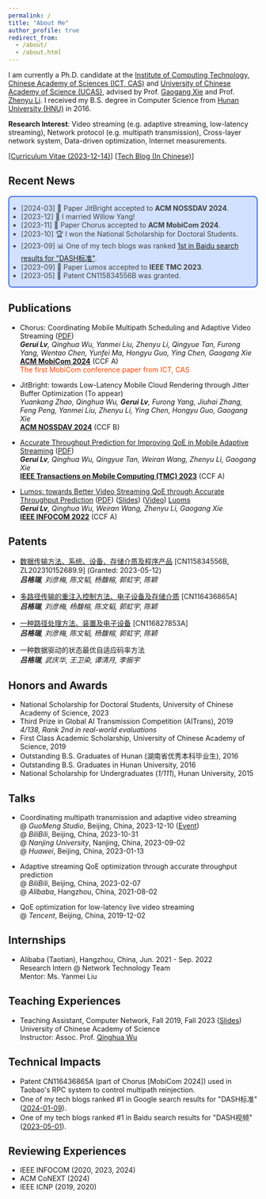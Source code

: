 ```yaml
---
permalink: /
title: "About Me"
author_profile: true
redirect_from: 
  - /about/
  - /about.html
---
```


<!-- Place this tag in your head or just before your close body tag. -->
<script async defer src="https://buttons.github.io/buttons.js"></script>



I am currently a Ph.D. candidate at the [Institute of Computing Technology, Chinese Academy of Sciences (ICT, CAS)](http://www.ict.ac.cn/) and [University of Chinese Academy of Science (UCAS)](https://www.ucas.ac.cn/), advised by Prof. [Gaogang Xie](https://people.ucas.ac.cn/~_xie) and Prof. [Zhenyu Li](https://zhenyulee.github.io/). I received my B.S. degree in Computer Science from [Hunan University (HNU)](https://www.hnu.edu.cn/) in 2016. 

**Research Interest**: Video streaming (e.g. adaptive streaming, low-latency streaming), Network protocol (e.g. multipath transmission), Cross-layer network system, Data-driven optimization, Internet measurements.



[[Curriculum Vitae (2023-12-14)](https://greenlv.github.io/files/CV_GeruiLv.pdf)] [[Tech Blog (In Chinese)](https://blog.csdn.net/LvGreat)]



## Recent News

<div style="border:1px solid #000; border-width:2px; border-color:RoyalBlue; background-color:#D2E1FF; color:#424242; border-radius: 8px;">
  <ul>
      <li>[2024-03] 📃 Paper JitBright accepted to <b>ACM NOSSDAV 2024</b>. </li>
      <li>[2023-12] 💒 I married Willow Yang! </li>
      <li>[2023-11] 📃 Paper Chorus accepted to <b>ACM MobiCom 2024</b>. </li>
      <li>[2023-10] 🏆 I won the National Scholarship for Doctoral Students.</li>
      <li>[2023-09] 📊 One of my tech blogs was ranked <a href="https://greenlv.github.io/files/DASH_standard-Baidu-230927.png">1st in Baidu search results for "DASH标准"</a>.</li>
      <li>[2023-09] 📃 Paper Lumos accepted to <b>IEEE TMC 2023</b>.</li>
      <li>[2023-05] 📑 Patent CN115834556B was granted.</li>
  </ul>
</div>



## Publications

- Chorus: Coordinating Mobile Multipath Scheduling and Adaptive Video Streaming ([PDF](https://greenlv.github.io/files/Chorus_MobiCom24.pdf))  \
  _**Gerui Lv**, Qinghua Wu, Yanmei Liu, Zhenyu Li, Qingyue Tan, Furong Yang, Wentao Chen, Yunfei Ma, Hongyu Guo, Ying Chen, Gaogang Xie_  \
  <a href="https://www.sigmobile.org/mobicom/2024/"><b>ACM MobiCom 2024</b></a>  (CCF A)  \
  <span style="color:OrangeRed">The first MobiCom conference paper from ICT, CAS</span>

- JitBright: towards Low-Latency Mobile Cloud Rendering through Jitter Buffer Optimization (To appear)  \
  _Yuankang Zhao, Qinghua Wu, **Gerui Lv**, Furong Yang, Jiuhai Zhang, Feng Peng, Yanmei Liu, Zhenyu Li, Ying Chen, Hongyu Guo, Gaogang Xie_  \
  <a href="https://nossdav.org/2024/"><b>ACM NOSSDAV 2024</b></a>  (CCF B)

- [Accurate Throughput Prediction for Improving QoE in Mobile Adaptive Streaming](https://ieeexplore.ieee.org/abstract/document/10246426) ([PDF](https://greenlv.github.io/files/Lumos_TMC23.pdf))  \
  _**Gerui Lv**, Qinghua Wu, Qingyue Tan, Weiran Wang, Zhenyu Li, Gaogang Xie_  \
  <a href="https://ieeexplore.ieee.org/xpl/RecentIssue.jsp?punumber=7755"><b>IEEE Transactions on Mobile Computing (TMC) 2023</b></a>  (CCF A)

- [Lumos: towards Better Video Streaming QoE through Accurate Throughput Prediction](https://ieeexplore.ieee.org/abstract/document/9796948/) ([PDF](https://greenlv.github.io/files/Lumos_INFOCOM22.pdf)) ([Slides](https://greenlv.github.io/files/Lumos_INFOCOM22_slides.pdf)) ([Video](https://youtu.be/9-LKcqPmFhA)) <a class="github-button" href="https://github.com/GreenLv/Lumos" data-show-count="true" aria-label="Star GreenLv/Lumos on GitHub">Luoms</a> \
  _**Gerui Lv**, Qinghua Wu, Weiran Wang, Zhenyu Li, Gaogang Xie_  \
  <a href="https://infocom2022.ieee-infocom.org/index.html"><b>IEEE INFOCOM 2022</b></a> (CCF A)



## Patents

- [数据传输方法、系统、设备、存储介质及程序产品](https://patents.google.com/patent/CN115834556B/zh) [CN115834556B, ZL202310152689.9] (Granted: 2023-05-12)  \
  _**吕格瑞**, 刘彦梅, 陈文韬, 杨馥榕, 郭虹宇, 陈颖_

- [多路径传输的重注入控制方法、电子设备及存储介质](https://patents.google.com/patent/CN116436865A/zh) [CN116436865A]  \
  _**吕格瑞**, 刘彦梅, 杨馥榕, 陈文韬, 郭虹宇, 陈颖_

- [一种路径处理方法、装置及电子设备](https://patents.google.com/patent/CN116827853A/zh) [CN116827853A]  \
  _**吕格瑞**, 刘彦梅, 陈文韬, 杨馥榕, 郭虹宇, 陈颖_

- 一种数据驱动的状态最优自适应码率方法  \
  _**吕格瑞**, 武庆华, 王卫染, 谭清月, 李振宇_



## Honors and Awards

- National Scholarship for Doctoral Students, University of Chinese Academy of Science, 2023
- Third Prize in Global AI Transmission Competition (AITrans), 2019  \
  _4/138, Rank 2nd in real-world evaluations_
- First Class Academic Scholarship, University of Chinese Academy of Science, 2019
- Outstanding B.S. Graduates of Hunan (湖南省优秀本科毕业生), 2016
- Outstanding B.S. Graduates in Hunan University, 2016
- National Scholarship for Undergraduates (_1/111_), Hunan University, 2015



## Talks

- Coordinating multipath transmission and adaptive video streaming  \
  @ _GuoMeng Studio_, Beijing, China, 2023-12-10 ([Event](https://mp.weixin.qq.com/s/8y8zo96n6Bwq7I7XalsF5Q)) \
  @ _BiliBili_, Beijing, China, 2023-10-31 \
  @ _Nanjing University_, Nanjing, China, 2023-09-02  \
  @ _Huawei_, Beijing, China, 2023-01-13
  
- Adaptive streaming QoE optimization through accurate throughput prediction  \
  @ _BiliBili_, Beijing, China, 2023-02-07  \
  @ _Alibaba_, Hangzhou, China, 2021-08-02
  
- QoE optimization for low-latency live video streaming  \
  @ _Tencent_, Beijing, China, 2019-12-02



## Internships

- Alibaba (Taotian), Hangzhou, China, Jun. 2021 - Sep. 2022  \
  Research Intern @ Network Technology Team  \
  Mentor: Ms. Yanmei Liu



## Teaching Experiences

- Teaching Assistant, Computer Network, Fall 2019, Fall 2023 ([Slides](https://greenlv.github.io/files/Lec_Introducing_classical_ABR_algorithms.pdf))  \
  University of Chinese Academy of Science  \
  Instructor: Assoc. Prof. [Qinghua Wu](https://people.ucas.ac.cn/~0040408)



## Technical Impacts

- Patent CN116436865A (part of Chorus [MobiCom 2024]) used in Taobao's RPC system to control multipath reinjection.
- One of my tech blogs ranked #1 in Google search results for "DASH标准" ([2024-01-09](https://greenlv.github.io/files/DASH_standard-Google-240109.png)).
- One of my tech blogs ranked #1 in Baidu search results for "DASH视频" ([2023-05-01](https://greenlv.github.io/files/DASH_video-Baidu-230511.png)).



## Reviewing Experiences 

- IEEE INFOCOM (2020, 2023, 2024)
- ACM CoNEXT (2024)
- IEEE ICNP (2019, 2020)


